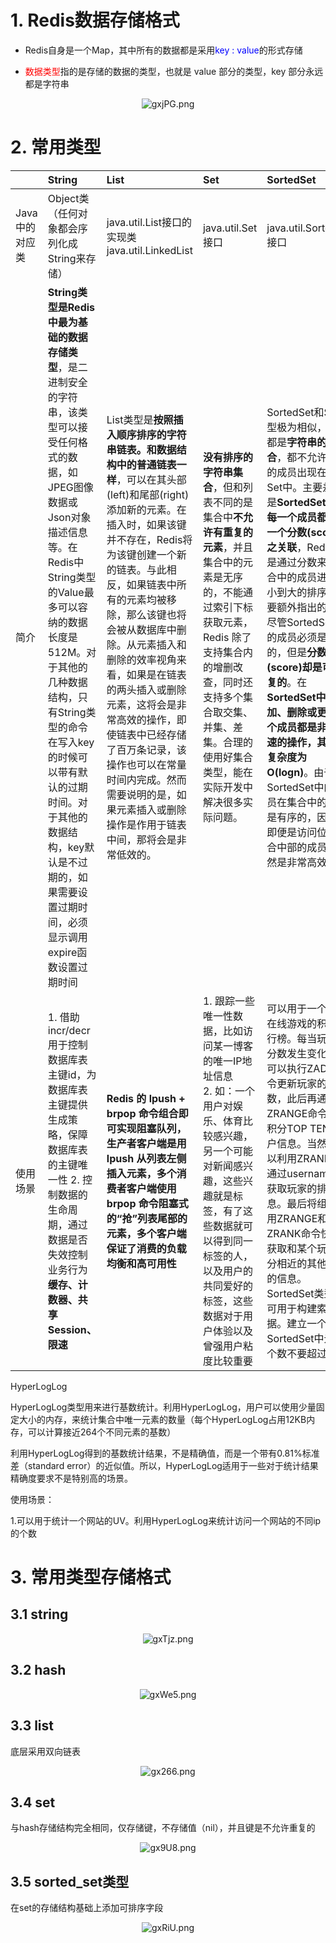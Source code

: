 # 1. Redis数据存储格式

- Redis自身是一个Map，其中所有的数据都是采用<span style="color:blue">key : value</span>的形式存储

- <span style="color:red">数据类型</span>指的是存储的数据的类型，也就是 value 部分的类型，key 部分永远都是字符串

<center><img src="https://ss.im5i.com/2021/07/19/gxjPG.png" alt="gxjPG.png" border="0" /></center>

# 2. 常用类型

|                | String                                                       | List                                                         | Set                                                          | SortedSet                                                    | Hash                                                         |
| :------------- | :----------------------------------------------------------- | :----------------------------------------------------------- | :----------------------------------------------------------- | :----------------------------------------------------------- | :----------------------------------------------------------- |
| Java中的对应类 | Object类（任何对象都会序列化成String来存储）                 | java.util.List接口的实现类java.util.LinkedList               | java.util.Set接口                                            | java.util.SortedSet接口                                      | java.util.HashMap                                            |
| 简介           | **String类型是Redis中最为基础的数据存储类型**，是二进制安全的字符串，该类型可以接受任何格式的数据，如JPEG图像数据或Json对象描述信息等。在Redis中String类型的Value最多可以容纳的数据长度是512M。对于其他的几种数据结构，只有String类型的命令在写入key的时候可以带有默认的过期时间。对于其他的数据结构，key默认是不过期的，如果需要设置过期时间，必须显示调用expire函数设置过期时间 | List类型是**按照插入顺序排序的字符串链表。和数据结构中的普通链表一样**，可以在其头部(left)和尾部(right)添加新的元素。在插入时，如果该键并不存在，Redis将为该键创建一个新的链表。与此相反，如果链表中所有的元素均被移除，那么该键也将会被从数据库中删除。从元素插入和删除的效率视角来看，如果是在链表的两头插入或删除元素，这将会是非常高效的操作，即使链表中已经存储了百万条记录，该操作也可以在常量时间内完成。然而需要说明的是，如果元素插入或删除操作是作用于链表中间，那将会是非常低效的。 | **没有排序的字符串集合**，但和列表不同的是集合中**不允许有重复的元素**，并且集合中的元素是无序的，不能通过索引下标获取元素，Redis 除了支持集合内的增删改查，同时还支持多个集合取交集、并集、差集。合理的使用好集合类型，能在实际开发中解决很多实际问题。 | SortedSet和Set类型极为相似，它们都是**字符串的集合**，都不允许重复的成员出现在一个Set中。主要差别是**SortedSet中的每一个成员都会有一个分数(score)与之关联**，Redis正是通过分数来为集合中的成员进行从小到大的排序。需要额外指出的是，尽管SortedSet中的成员必须是唯一的，但是**分数(score)却是可以重复的**。在**SortedSet中添加、删除或更新一个成员都是非常快速的操作，其时间复杂度为O(logn)**。由于SortedSet中的成员在集合中的位置是有序的，因此，即便是访问位于集合中部的成员也仍然是非常高效的。 | 相当于Java中的HaspMap，非常适合于存储值对象的信息，比如User对象含有userName、Password和Age等属性，可以使用hash来存储User，每个field对应一个属性，好处是可以做到部分更新、获取。如果Hash中包含很少的字段，那么该类型的数据也将仅占用很少的磁盘空间 |
| 使用场景       | 1. 借助incr/decr用于控制数据库表主键id，为数据库表主键提供生成策略，保障数据库表的主键唯一性 2. 控制数据的生命周期，通过数据是否失效控制业务行为<br/>**缓存、计数器、共享 Session、限速** | **Redis 的 lpush + brpop 命令组合即可实现阻塞队列，生产者客户端是用 lpush 从列表左侧插入元素，多个消费者客户端使用 brpop 命令阻塞式的“抢”列表尾部的元素，多个客户端保证了消费的负载均衡和高可用性** | 1. 跟踪一些唯一性数据，比如访问某一博客的唯一IP地址信息<br/>2. 如：一个用户对娱乐、体育比较感兴趣，另一个可能对新闻感兴趣，这些兴趣就是标签，有了这些数据就可以得到同一标签的人，以及用户的共同爱好的标签，这些数据对于用户体验以及曾强用户粘度比较重要 | 可以用于一个大型在线游戏的积分排行榜。每当玩家的分数发生变化时，可以执行ZADD命令更新玩家的分数，此后再通过ZRANGE命令获取积分TOP TEN的用户信息。当然也可以利用ZRANK命令通过username来获取玩家的排行信息。最后将组合使用ZRANGE和ZRANK命令快速的获取和某个玩家积分相近的其他用户的信息。SortedSet类型还可用于构建索引数据。建立一个SortedSet中元素个数不要超过1W | 1. 对于海量数据的情况，可以自己对数据进行分桶，然后使用Hash结构来存储。2. 将对象存储为Hash结构而不是String，可以每次只更新、获取Hash中的一个field，这样可以提高效率 3. 购物车设计<br/>**哈希结构相对于字符串序列化缓存信息更加直观，并且在更新操作上更加便捷。所以常常用于用户信息等管理** |

HyperLogLog

HyperLogLog类型用来进行基数统计。利用HyperLogLog，用户可以使用少量固定大小的内存，来统计集合中唯一元素的数量（每个HyperLogLog占用12KB内存，可以计算接近264个不同元素的基数）

利用HyperLogLog得到的基数统计结果，不是精确值，而是一个带有0.81%标准差（standard error）的近似值。所以，HyperLogLog适用于一些对于统计结果精确度要求不是特别高的场景。

使用场景：

1.可以用于统计一个网站的UV。利用HyperLogLog来统计访问一个网站的不同ip的个数

# 3. 常用类型存储格式

## 3.1 string

<center><img src="https://ss.im5i.com/2021/07/19/gxTjz.png" alt="gxTjz.png" border="0" /></center>

## 3.2 hash

<center><img src="https://ss.im5i.com/2021/07/19/gxWe5.png" alt="gxWe5.png" border="0" /></center>

## 3.3 list

底层采用双向链表

<center><img src="https://ss.im5i.com/2021/07/19/gx266.png" alt="gx266.png" border="0" /></center>

## 3.4 set

与hash存储结构完全相同，仅存储键，不存储值（nil），并且键是不允许重复的

<center><img src="https://ss.im5i.com/2021/07/19/gx9U8.png" alt="gx9U8.png" border="0" /></center>

## 3.5 sorted_set类型

在set的存储结构基础上添加可排序字段

<center><img src="https://ss.im5i.com/2021/07/19/gxRiU.png" alt="gxRiU.png" border="0" /></center>











 